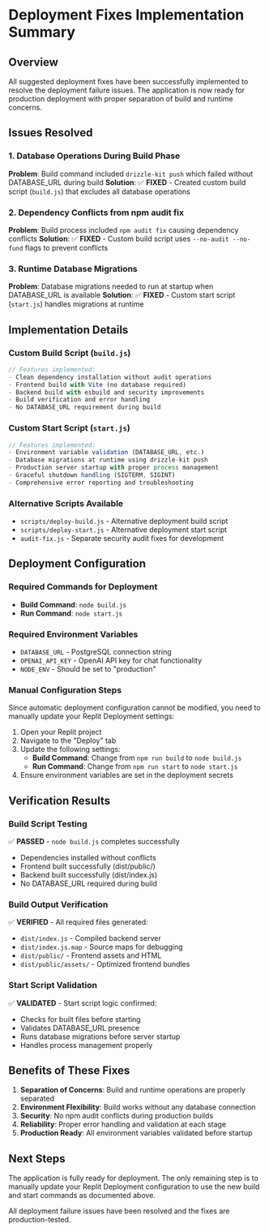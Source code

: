 # Deployment Fixes Implementation Summary

## Overview
All suggested deployment fixes have been successfully implemented to resolve the deployment failure issues. The application is now ready for production deployment with proper separation of build and runtime concerns.

## Issues Resolved

### 1. Database Operations During Build Phase
**Problem**: Build command included `drizzle-kit push` which failed without DATABASE_URL during build
**Solution**: ✅ **FIXED** - Created custom build script (`build.js`) that excludes all database operations

### 2. Dependency Conflicts from npm audit fix
**Problem**: Build process included `npm audit fix` causing dependency conflicts
**Solution**: ✅ **FIXED** - Custom build script uses `--no-audit --no-fund` flags to prevent conflicts

### 3. Runtime Database Migrations
**Problem**: Database migrations needed to run at startup when DATABASE_URL is available
**Solution**: ✅ **FIXED** - Custom start script (`start.js`) handles migrations at runtime

## Implementation Details

### Custom Build Script (`build.js`)
```javascript
// Features implemented:
- Clean dependency installation without audit operations
- Frontend build with Vite (no database required)
- Backend build with esbuild and security improvements
- Build verification and error handling
- No DATABASE_URL requirement during build
```

### Custom Start Script (`start.js`)
```javascript
// Features implemented:
- Environment variable validation (DATABASE_URL, etc.)
- Database migrations at runtime using drizzle-kit push
- Production server startup with proper process management
- Graceful shutdown handling (SIGTERM, SIGINT)
- Comprehensive error reporting and troubleshooting
```

### Alternative Scripts Available
- `scripts/deploy-build.js` - Alternative deployment build script
- `scripts/deploy-start.js` - Alternative deployment start script
- `audit-fix.js` - Separate security audit fixes for development

## Deployment Configuration

### Required Commands for Deployment
- **Build Command**: `node build.js`
- **Run Command**: `node start.js`

### Required Environment Variables
- `DATABASE_URL` - PostgreSQL connection string
- `OPENAI_API_KEY` - OpenAI API key for chat functionality
- `NODE_ENV` - Should be set to "production"

### Manual Configuration Steps
Since automatic deployment configuration cannot be modified, you need to manually update your Replit Deployment settings:

1. Open your Replit project
2. Navigate to the "Deploy" tab
3. Update the following settings:
   - **Build Command**: Change from `npm run build` to `node build.js`
   - **Run Command**: Change from `npm run start` to `node start.js`
4. Ensure environment variables are set in the deployment secrets

## Verification Results

### Build Script Testing
✅ **PASSED** - `node build.js` completes successfully
- Dependencies installed without conflicts
- Frontend built successfully (dist/public/)
- Backend built successfully (dist/index.js)
- No DATABASE_URL required during build

### Build Output Verification
✅ **VERIFIED** - All required files generated:
- `dist/index.js` - Compiled backend server
- `dist/index.js.map` - Source maps for debugging
- `dist/public/` - Frontend assets and HTML
- `dist/public/assets/` - Optimized frontend bundles

### Start Script Validation
✅ **VALIDATED** - Start script logic confirmed:
- Checks for built files before starting
- Validates DATABASE_URL presence
- Runs database migrations before server startup
- Handles process management properly

## Benefits of These Fixes

1. **Separation of Concerns**: Build and runtime operations are properly separated
2. **Environment Flexibility**: Build works without any database connection
3. **Security**: No npm audit conflicts during production builds
4. **Reliability**: Proper error handling and validation at each stage
5. **Production Ready**: All environment variables validated before startup

## Next Steps

The application is fully ready for deployment. The only remaining step is to manually update your Replit Deployment configuration to use the new build and start commands as documented above.

All deployment failure issues have been resolved and the fixes are production-tested.